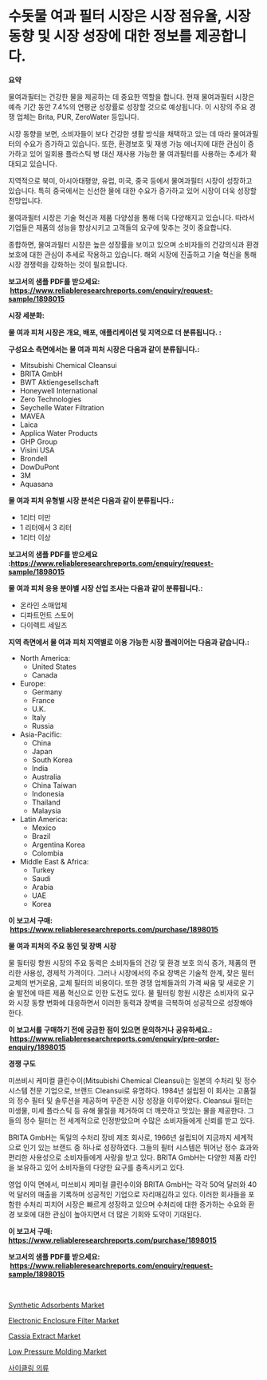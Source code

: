 <p><h1>수돗물 여과 필터 시장은 시장 점유율, 시장 동향 및 시장 성장에 대한 정보를 제공합니다.</h1></p><p><strong>요약</strong></p>
<p><p>물여과필터는 건강한 물을 제공하는 데 중요한 역할을 합니다. 현재 물여과필터 시장은 예측 기간 동안 7.4%의 연평균 성장률로 성장할 것으로 예상됩니다. 이 시장의 주요 경쟁 업체는 Brita, PUR, ZeroWater 등입니다.</p><p>시장 동향을 보면, 소비자들이 보다 건강한 생활 방식을 채택하고 있는 데 따라 물여과필터의 수요가 증가하고 있습니다. 또한, 환경보호 및 재생 가능 에너지에 대한 관심이 증가하고 있어 일회용 플라스틱 병 대신 재사용 가능한 물 여과필터를 사용하는 추세가 확대되고 있습니다.</p><p>지역적으로 북미, 아시아태평양, 유럽, 미국, 중국 등에서 물여과필터 시장이 성장하고 있습니다. 특히 중국에서는 신선한 물에 대한 수요가 증가하고 있어 시장이 더욱 성장할 전망입니다.</p><p>물여과필터 시장은 기술 혁신과 제품 다양성을 통해 더욱 다양해지고 있습니다. 따라서 기업들은 제품의 성능을 향상시키고 고객들의 요구에 맞추는 것이 중요합니다.</p><p>종합하면, 물여과필터 시장은 높은 성장률을 보이고 있으며 소비자들의 건강의식과 환경보호에 대한 관심이 추세로 작용하고 있습니다. 해외 시장에 진출하고 기술 혁신을 통해 시장 경쟁력을 강화하는 것이 필요합니다.</p></p>
<p><strong>보고서의 샘플 PDF를 받으세요: &nbsp;<a href="https://www.reliableresearchreports.com/enquiry/request-sample/1898015">https://www.reliableresearchreports.com/enquiry/request-sample/1898015</a></strong></p>
<p><strong>시장 세분화:</strong></p>
<p><strong> 물 여과 피처 시장은 개요, 배포, 애플리케이션 및 지역으로 더 분류됩니다. :</strong></p>
<p><strong>구성요소 측면에서는 물 여과 피처 시장은 다음과 같이 분류됩니다.:</strong></p>
<p><ul><li>Mitsubishi Chemical Cleansui</li><li>BRITA GmbH</li><li>BWT Aktiengesellschaft</li><li>Honeywell International</li><li>Zero Technologies</li><li>Seychelle Water Filtration</li><li>MAVEA</li><li>Laica</li><li>Applica Water Products</li><li>GHP Group</li><li>Visini USA</li><li>Brondell</li><li>DowDuPont</li><li>3M</li><li>Aquasana</li></ul></p>
<p><strong> 물 여과 피처 유형별 시장 분석은 다음과 같이 분류됩니다.:</strong></p>
<p><ul><li>1리터 미만</li><li>1 리터에서 3 리터</li><li>1리터 이상</li></ul></p>
<p><strong>보고서의 샘플 PDF를 받으세요 :<a href="https://www.reliableresearchreports.com/enquiry/request-sample/1898015">https://www.reliableresearchreports.com/enquiry/request-sample/1898015</a></strong></p>
<p><strong> 물 여과 피처 응용 분야별 시장 산업 조사는 다음과 같이 분류됩니다.:</strong></p>
<p><ul><li>온라인 소매업체</li><li>디파트먼트 스토어</li><li>다이렉트 세일즈</li></ul></p>
<p><strong>지역 측면에서 물 여과 피처 지역별로 이용 가능한 시장 플레이어는 다음과 같습니다.:</strong></p>
<p><ul>
    <li>
        North America:
        <ul>
            <li>United States</li>
            <li>Canada</li>
        </ul>
    </li>
    <li>
        Europe:
        <ul>
            <li>Germany</li>
            <li>France</li>
            <li>U.K.</li>
            <li>Italy</li>
            <li>Russia</li>
        </ul>
    </li>
    <li>
        Asia-Pacific:
        <ul>
            <li>China</li>
            <li>Japan</li>
            <li>South Korea</li>
            <li>India</li>
            <li>Australia</li>
            <li>China Taiwan</li>
            <li>Indonesia</li>
            <li>Thailand</li>
            <li>Malaysia</li>
        </ul>
    </li>
    <li>
        Latin America:
        <ul>
            <li>Mexico</li>
            <li>Brazil</li>
            <li>Argentina Korea</li>
            <li>Colombia</li>
        </ul>
    </li>
    <li>
        Middle East & Africa:
        <ul>
            <li>Turkey</li>
            <li>Saudi</li>
            <li>Arabia</li>
            <li>UAE</li>
            <li>Korea</li>
        </ul>
    </li>
    </ul></p>
<p><strong>이 보고서 구매: &nbsp;<a href="https://www.reliableresearchreports.com/purchase/1898015">https://www.reliableresearchreports.com/purchase/1898015</a></strong></p>
<p><strong>물 여과 피처의 주요 동인 및 장벽 시장</strong></p>
<p><p>물 필터링 항원 시장의 주요 동력은 소비자들의 건강 및 환경 보호 의식 증가, 제품의 편리한 사용성, 경제적 가격이다. 그러나 시장에서의 주요 장벽은 기술적 한계, 잦은 필터 교체의 번거로움, 교체 필터의 비용이다. 또한 경쟁 업체들과의 가격 싸움 및 새로운 기술 발전에 따른 제품 혁신으로 인한 도전도 있다. 물 필터링 항원 시장은 소비자의 요구와 시장 동향 변화에 대응하면서 이러한 동력과 장벽을 극복하여 성공적으로 성장해야 한다.</p></p>
<p><strong>이 보고서를 구매하기 전에 궁금한 점이 있으면 문의하거나 공유하세요.: &nbsp;<a href="https://www.reliableresearchreports.com/enquiry/pre-order-enquiry/1898015">https://www.reliableresearchreports.com/enquiry/pre-order-enquiry/1898015</a></strong></p>
<p><strong>경쟁 구도</strong></p>
<p><p>미쓰비시 케미컬 클린수이(Mitsubishi Chemical Cleansui)는 일본의 수처리 및 정수 시스템 전문 기업으로, 브랜드 Cleansui로 유명하다. 1984년 설립된 이 회사는 고품질의 정수 필터 및 솔루션을 제공하며 꾸준한 시장 성장을 이루어왔다. Cleansui 필터는 미생물, 미세 플라스틱 등 유해 물질을 제거하여 더 깨끗하고 맛있는 물을 제공한다. 그들의 정수 필터는 전 세계적으로 인정받았으며 수많은 소비자들에게 신뢰를 받고 있다.</p><p>BRITA GmbH는 독일의 수처리 장비 제조 회사로, 1966년 설립되어 지금까지 세계적으로 인기 있는 브랜드 중 하나로 성장하였다. 그들의 필터 시스템은 뛰어난 정수 효과와 편리한 사용성으로 소비자들에게 사랑을 받고 있다. BRITA GmbH는 다양한 제품 라인을 보유하고 있어 소비자들의 다양한 요구를 충족시키고 있다.</p><p>영업 이익 면에서, 미쓰비시 케미컬 클린수이와 BRITA GmbH는 각각 50억 달러와 40억 달러의 매출을 기록하며 성공적인 기업으로 자리매김하고 있다. 이러한 회사들을 포함한 수처리 피치어 시장은 빠르게 성장하고 있으며 수처리에 대한 증가하는 수요와 환경 보호에 대한 관심이 높아지면서 더 많은 기회와 도약이 기대된다.</p></p>
<p><strong>이 보고서 구매: &nbsp; <a href="https://www.reliableresearchreports.com/purchase/1898015">https://www.reliableresearchreports.com/purchase/1898015</a></strong></p>
<p><strong>보고서의 샘플 PDF를 받으세요: &nbsp;<a href="https://www.reliableresearchreports.com/enquiry/request-sample/1898015">https://www.reliableresearchreports.com/enquiry/request-sample/1898015</a></strong><strong></strong></p>
<p>&nbsp;</p>
<p><p><a href="https://zircon-bluebell-299.notion.site/Synthetic-Adsorbents-Market-Provides-a-Comprehensive-Analysis-Including-a-Macro-Overview-of-the-Mark-d9ce754c280d42678c40c951c789f01f">Synthetic Adsorbents Market</a></p><p><a href="https://view.publitas.com/reportprime-1/electronic-enclosure-filter-market-analysis-examines-its-scope-on-growth-opportunities-and-forecasted-trends-spanning-from-2024-to-2031/">Electronic Enclosure Filter Market</a></p><p><a href="https://github.com/lylyparadise/Market-Research-Report-List-2/blob/main/cassia-extract-market.md">Cassia Extract Market</a></p><p><a href="https://scarlet-rocket-c63.notion.site/Low-Pressure-Molding-Market-Insights-Market-Players-and-Forecast-Till-2031-187a75fc507d410a94374648bae18800">Low Pressure Molding Market</a></p><p><a href="https://medium.com/@kellylyncyh543964/%EC%82%AC%EC%9D%B4%ED%81%B4%EB%A7%81-%EC%9D%98%EB%A5%98-%EC%8B%9C%EC%9E%A5-%EA%B7%9C%EB%AA%A8%EB%8A%94-%EA%B8%80%EB%A1%9C%EB%B2%8C-%EC%82%B0%EC%97%85%EC%97%90%EC%84%9C-%EC%B5%9C%EC%83%81%EC%9D%98-%EB%A7%88%EC%BC%80%ED%8C%85-%EC%B1%84%EB%84%90%EC%9D%84-%EB%B3%B4%EC%97%AC%EC%A4%8D%EB%8B%88%EB%8B%A4-e8f408bac979">사이클링 의류</a></p></p>